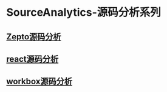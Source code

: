 # SourceAnalytics-源码分析系列

## [Zepto源码分析](https://github.com/cleverpp/SourceAnalytics/tree/master/zepto)
## [react源码分析](https://github.com/cleverpp/SourceAnalytics/tree/master/react)
## [workbox源码分析](https://github.com/cleverpp/SourceAnalytics/tree/master/workbox)
